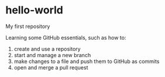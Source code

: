 # hello-world
My first repository

Learning some GitHub essentials, such as how to:

1. create and use a repository
2. start and manage a new branch
3. make changes to a file and push them to GitHub as commits
4. open and merge a pull request
